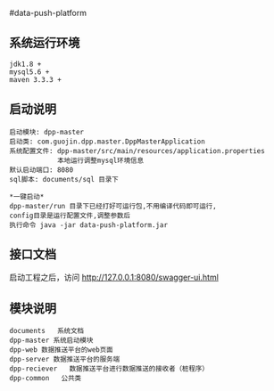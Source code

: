 #data-push-platform
## 系统运行环境
    jdk1.8 + 
    mysql5.6 +
    maven 3.3.3 +
    
## 启动说明
    启动模块: dpp-master
    启动类: com.guojin.dpp.master.DppMasterApplication
    系统配置文件: dpp-master/src/main/resources/application.properties
                本地运行调整mysql环境信息
    默认启动端口: 8080
    sql脚本: documents/sql 目录下
    
    *一键启动*
    dpp-master/run 目录下已经打好可运行包,不用编译代码即可运行,
    config目录是运行配置文件,调整参数后
    执行命令 java -jar data-push-platform.jar
## 接口文档
   启动工程之后，访问 
   http://127.0.0.1:8080/swagger-ui.html
## 模块说明
    documents   系统文档
    dpp-master 系统启动模块
    dpp-web 数据推送平台的web页面
    dpp-server 数据推送平台的服务端
    dpp-reciever   数据推送平台进行数据推送的接收者（桩程序）
    dpp-common   公共类


    

